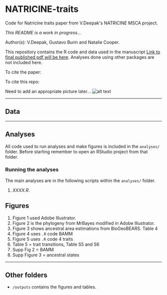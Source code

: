 # NATRICINE-traits
Code for Natricine traits paper from V.Deepak's NATRICINE MSCA project. 

*This README is a work in progress...*

Author(s): V.Deepak, Gustavo Burin and Natalie Cooper.

This repository contains the R code and data used in the manuscript [Link to final published pdf will be here](). Analyses done using other packages are not included here.

To cite the paper: 
> 

To cite this repo: 
> 

Need to add an appropriate picture later...
![alt text](https://github.com/nhcooper123/natricine/raw/master/outputs/GMM/PC123-diet-habit-GMM.png)

------

## Data


------
## Analyses
All code used to run analyses and make figures is included in the `analyses/` folder. Before starting remember to open an RStudio project from that folder.

### Running the analyses 
The main analyses are in the following scripts within the `analyses/` folder.

1. *XXXX.R*. 


## Figures
1. Figure 1 used Adobe Illustrator. 
2. Figure 2 is the phylogeny from MrBayes modified in Adobe Illustrator.
3. Figure 3 shows ancestral area estimations from BioGeoBEARS. Table 4
4. Figure 4 uses `.R` code BAMM 
5. Figure 5 uses `.R` code 4 traits
6. Table 5 = trait transitions, Table S5 and S6
7. Supp Fig 2 = BAMM
8. Supp Figure 3 = ancestral states

-------
## Other folders

* `/outputs` contains the figures and tables.
